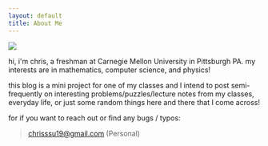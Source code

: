 ```yaml
---
layout: default
title: About Me
---
```


<img class="profile-picture" src="{{site.baseurl}}/{{site.profile-picture}}">

hi, i'm chris, a freshman at Carnegie Mellon University in Pittsburgh PA. my interests are in mathematics, computer science, and physics!

this blog is a mini project for one of my classes and I intend to post semi-frequently on interesting problems/puzzles/lecture notes from my classes, everyday life, or just some random things here and there that I come across!

for if you want to reach out or find any bugs / typos: 

> chrisssu19@gmail.com (Personal)

